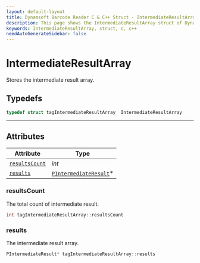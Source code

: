 ```yaml
---
layout: default-layout
title: Dynamsoft Barcode Reader C & C++ Struct - IntermediateResultArray
description: This page shows the IntermediateResultArray struct of Dynamsoft Barcode Reader for C & C++ Language.
keywords: IntermediateResultArray, struct, c, c++
needAutoGenerateSidebar: false
---
```



# IntermediateResultArray
Stores the intermediate result array.

## Typedefs

```cpp
typedef struct tagIntermediateResultArray  IntermediateResultArray
```  
  
---
  

## Attributes
  
| Attribute | Type |
|---------- | ---- |
| [`resultsCount`](#resultscount) | *int* |
| [`results`](#results) | [`PIntermediateResult`](IntermediateResult.md)*  |


### resultsCount
The total count of intermediate result.
```cpp
int tagIntermediateResultArray::resultsCount
```

### results
The intermediate result array.
```cpp
PIntermediateResult* tagIntermediateResultArray::results
```


